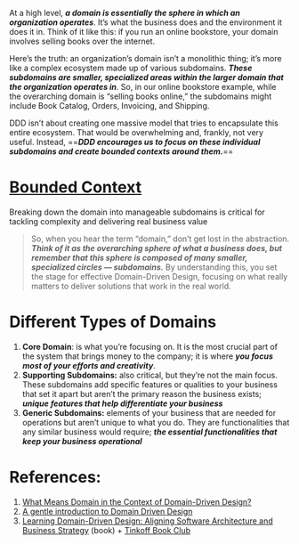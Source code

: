 At a high level, ***a domain is essentially the sphere in which an organization operates***. It’s what the business does and the environment it does it in. Think of it like this: if you run an online bookstore, your domain involves selling books over the internet. 

Here’s the truth: an organization’s domain isn’t a monolithic thing; it’s more like a complex ecosystem made up of various subdomains. ***These subdomains are smaller, specialized areas within the larger domain that the organization operates in***. So, in our online bookstore example, while the overarching domain is “selling books online,” the subdomains might include Book Catalog, Orders, Invoicing, and Shipping.

DDD isn’t about creating one massive model that tries to encapsulate this entire ecosystem. That would be overwhelming and, frankly, not very useful. Instead, ==***DDD encourages us to focus on these individual subdomains and create bounded contexts around them.***==
# **[Bounded Context](../../2.%20Architecture/3.%20Non-functional%20System%20Characteristics/Complexity%20and%20Coupling/Bounded%20Context.md)**

Breaking down the domain into manageable subdomains is critical for tackling complexity and delivering real business value

> So, when you hear the term “domain,” don’t get lost in the abstraction. ***Think of it as the overarching sphere of what a business does, but remember that this sphere is composed of many smaller, specialized circles — subdomains.*** By understanding this, you set the stage for effective Domain-Driven Design, focusing on what really matters to deliver solutions that work in the real world.

# Different Types of Domains

1. **Core Domain**: is what you’re focusing on. It is the most crucial part of the system that brings money to the company; it is where ***you focus most of your efforts and creativity***.
2. **Supporting Subdomains:** also critical, but they’re not the main focus. These subdomains add specific features or qualities to your business that set it apart but aren’t the primary reason the business exists; ***unique features that help differentiate your business***
3. **Generic Subdomains:** elements of your business that are needed for operations but aren’t unique to what you do. They are functionalities that any similar business would require; ***the essential functionalities that keep your business operational***


# References:

1. [What Means Domain in the Context of Domain-Driven Design?](https://levelup.gitconnected.com/what-means-domain-in-the-context-of-domain-driven-design-6d604685f5ca)
2. [A gentle introduction to Domain Driven Design](https://blog.thelonearchitect.com/a-gentle-introduction-to-domain-driven-design-dc7cc169b1d)
3. [Learning Domain-Driven Design: Aligning Software Architecture and Business Strategy](http://library.lol/main/4F6FC3E2CE3FB49FDA969A126A42C899) (book) + [Tinkoff Book Club](https://www.youtube.com/playlist?list=PLLrf_044z4Jr19VrA7NCmHQ4Wfi8e8Qq7)